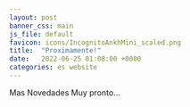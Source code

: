 ```yaml
---
layout: post
banner_css: main
js_file: default
favicon: icons/IncognitoAnkhMini_scaled.png
title:  "Proximamente!"
date:   2022-06-25 01:08:00 +0000
categories: es website
---
```

Mas Novedades Muy pronto...
<!--more-->